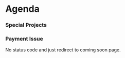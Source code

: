 # Agenda

### Special Projects

### Payment Issue 
No status code and just redirect to coming soon page. 


